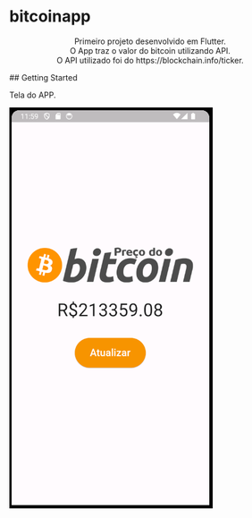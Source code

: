 # bitcoinapp
<p align="center">
Primeiro projeto desenvolvido em Flutter.</br>
O App traz o valor do bitcoin utilizando API.</br>
O API utilizado foi do https://blockchain.info/ticker.</br>
</p>
## Getting Started

Tela do APP.

<img src="https://github.com/jhoitimamoru/bitcoinapp/blob/master/Imagens/tela1.PNG" alt="Logo da Minha Empresa">

<!-- MARKDOWN LINKS & IMAGES -->
<!-- https://www.markdownguide.org/basic-syntax/#reference-style-links -->
[product-screenshot]: Imagens/tela1.PNG

